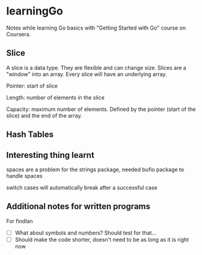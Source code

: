 # learningGo

Notes while learning Go basics with "Getting Started with Go" course on Coursera.

## Slice
A slice is a data type. They are flexible and can change size. Slices are a "window" into an array. Every slice will have an underlying array.

Pointer: start of slice

Length: number of elements in the slice

Capacity: maximum number of elements. Defined by the pointer (start of the slice) and the end of the array.

## Hash Tables

## Interesting thing learnt
spaces are a problem for the strings package, needed bufio package to handle spaces

switch cases will automatically break after a successful case

## Additional notes for written programs
For findIan
- [ ] What about symbols and numbers? Should test for that...
- [ ] Should make the code shorter, doesn't need to be as long as it is right now